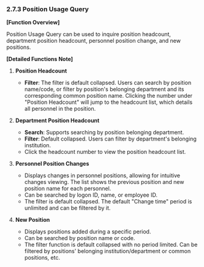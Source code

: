 ### 2.7.3 Position Usage Query

**[Function Overview]**

Position Usage Query can be used to inquire position headcount, department position headcount, personnel position change, and new positions.

**[Detailed Functions Note]**

1. **Position Headcount**
   - **Filter**: The filter is default collapsed. Users can search by position name/code, or filter by position's belonging department and its corresponding common position name. Clicking the number under "Position Headcount" will jump to the headcount list, which details all personnel in the position.

2. **Department Position Headcount**
   - **Search**: Supports searching by position belonging department.
   - **Filter**: Default collapsed. Users can filter by department's belonging institution.
   - Click the headcount number to view the position headcount list.

3. **Personnel Position Changes**
   - Displays changes in personnel positions, allowing for intuitive changes viewing. The list shows the previous position and new position name for each personnel.
   - Can be searched by logon ID, name, or employee ID.
   - The filter is default collapsed. The default "Change time" period is unlimited and can be filtered by it.

4. **New Position**
   - Displays positions added during a specific period.
   - Can be searched by position name or code.
   - The filter function is default collapsed with no period limited. Can be filtered by positions' belonging institution/department or common positions, etc.
